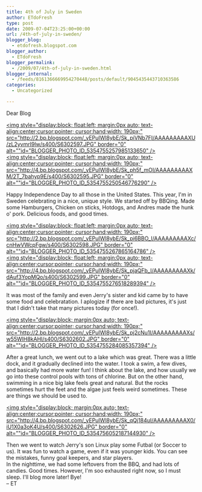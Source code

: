 ```yaml
---
title: 4th of July in Sweden
author: ETdoFresh
type: post
date: 2009-07-04T23:25:00+00:00
url: /4th-of-july-in-sweden/
blogger_blog:
  - etdofresh.blogspot.com
blogger_author:
  - ETdoFresh
blogger_permalink:
  - /2009/07/4th-of-july-in-sweden.html
blogger_internal:
  - /feeds/8161366669954270448/posts/default/9045435443710363586
categories:
  - Uncategorized

---
```

<div>
  Dear Blog
</div>

[<img style="display:block; float:left; margin:0px auto; text-align:center;cursor:pointer; cursor:hand;width: 190px;" src="http://2.bp.blogspot.com/_yEPuIWl8ybE/Sk_piVNb7FI/AAAAAAAAAXU/zL2yvmrI9lw/s400/S6302597.JPG" border="0" alt=""id="BLOGGER_PHOTO_ID_5354755257985133650" />][1]  
[<img style="display:block; float:left; margin:0px auto; text-align:center;cursor:pointer; cursor:hand;width: 190px;" src="http://4.bp.blogspot.com/_yEPuIWl8ybE/Sk_ph5f_mOI/AAAAAAAAAXM/2T_7bahyp9E/s400/S6302595.JPG" border="0" alt=""id="BLOGGER_PHOTO_ID_5354755250546776290" />][2]

<div>
  Happy Independence Day to all those in the United States. This year, I'm in Sweden celebrating in a nice, unique style. We started off by BBQing. Made some Hamburgers, Chicken on sticks, Hotdogs, and Andres made the hunk o' pork. Delicious foods, and good times.
</div>

[<img style="display:block; float:left; margin:0px auto; text-align:center;cursor:pointer; cursor:hand;width: 190px;" src="http://2.bp.blogspot.com/_yEPuIWl8ybE/Sk_pi6BBO_I/AAAAAAAAAXc/cnHwVWcpFgw/s400/S6302598.JPG" border="0" alt=""id="BLOGGER_PHOTO_ID_5354755267865164786" />][3]  
[<img style="display:block; float:left; margin:0px auto; text-align:center;cursor:pointer; cursor:hand;width: 190px;" src="http://4.bp.blogspot.com/_yEPuIWl8ybE/Sk_pjaQFb_I/AAAAAAAAAXk/dAuf3YopMQo/s400/S6302599.JPG" border="0" alt=""id="BLOGGER_PHOTO_ID_5354755276518289394" />][4]

<div>
  It was most of the family and even Jerry's sister and kid came by to have some food and celebratation. I aplogize if there are bad pictures, it's just that I didn't take that many pictures today (for once!).
</div>

[<img style="display:block; margin:0px auto; text-align:center;cursor:pointer; cursor:hand;width: 190px;" src="http://2.bp.blogspot.com/_yEPuIWl8ybE/Sk_pj2cNu1I/AAAAAAAAAXs/w55WlH8kAHI/s400/S6302602.JPG" border="0" alt=""id="BLOGGER_PHOTO_ID_5354755284085357394" />][5]

<div>
  After a great lunch, we went out to a lake which was great. There was a little dock, and it gradually declined into the water. I took a swim, a few dives, and basically had more water fun! I think about the lake, and how usually we go into these control pools with tons of chlorine. But on the other hand, swimming in a nice big lake feels great and natural. But the rocks sometimes hurt the feet and the algae just feels weird sometimes. These are things we should be used to.
</div>

[<img style="display:block; margin:0px auto; text-align:center;cursor:pointer; cursor:hand;width: 190px;" src="http://4.bp.blogspot.com/_yEPuIWl8ybE/Sk_qQj184uI/AAAAAAAAAX0/iU1X0a3oK4U/s400/S6302626.JPG" border="0" alt=""id="BLOGGER_PHOTO_ID_5354756052187144930" />][6]

<div>
  Then we went to watch Jerry's son Linux play some Futbal (or Soccer to us). It was fun to watch a game, even if it was younger kids. You can see the mistakes, funny goal keepers, and star players.
</div>

<div>
  In the nighttime, we had some leftovers from the BBQ, and had lots of candies. Good times. However, I'm soo exhausted right now, so I must sleep. I'll blog more later! Bye!
</div>

<div>
  &#8211; ET
</div>

 [1]: http://2.bp.blogspot.com/_yEPuIWl8ybE/Sk_piVNb7FI/AAAAAAAAAXU/zL2yvmrI9lw/s1600/S6302597.JPG
 [2]: http://4.bp.blogspot.com/_yEPuIWl8ybE/Sk_ph5f_mOI/AAAAAAAAAXM/2T_7bahyp9E/s1600/S6302595.JPG
 [3]: http://2.bp.blogspot.com/_yEPuIWl8ybE/Sk_pi6BBO_I/AAAAAAAAAXc/cnHwVWcpFgw/s1600/S6302598.JPG
 [4]: http://4.bp.blogspot.com/_yEPuIWl8ybE/Sk_pjaQFb_I/AAAAAAAAAXk/dAuf3YopMQo/s1600/S6302599.JPG
 [5]: http://2.bp.blogspot.com/_yEPuIWl8ybE/Sk_pj2cNu1I/AAAAAAAAAXs/w55WlH8kAHI/s1600/S6302602.JPG
 [6]: http://4.bp.blogspot.com/_yEPuIWl8ybE/Sk_qQj184uI/AAAAAAAAAX0/iU1X0a3oK4U/s1600/S6302626.JPG